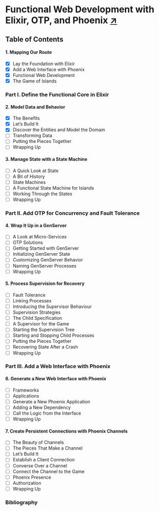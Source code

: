 # Functional Web Development with Elixir, OTP, and Phoenix [↗][book]

## Table of Contents

#### 1. Mapping Our Route
  - [x] Lay the Foundation with Elixir
  - [x] Add a Web Interface with Phoenix
  - [x] Functional Web Development
  - [x] The Game of Islands

### Part I. Define the Functional Core in Elixir

#### 2. Model Data and Behavior
  - [x] The Benefits
  - [x] Let’s Build It
  - [x] Discover the Entities and Model the Domain
  - [ ] Transforming Data
  - [ ] Putting the Pieces Together
  - [ ] Wrapping Up

#### 3. Manage State with a State Machine
  - [ ] A Quick Look at State
  - [ ] A Bit of History
  - [ ] State Machines
  - [ ] A Functional State Machine for Islands
  - [ ] Working Through the States
  - [ ] Wrapping Up

### Part II. Add OTP for Concurrency and Fault Tolerance

#### 4. Wrap It Up in a GenServer
  - [ ] A Look at Micro-Services
  - [ ] OTP Solutions
  - [ ] Getting Started with GenServer
  - [ ] Initializing GenServer State
  - [ ] Customizing GenServer Behavior
  - [ ] Naming GenServer Processes
  - [ ] Wrapping Up

#### 5. Process Supervision for Recovery
  - [ ] Fault Tolerance
  - [ ] Linking Processes
  - [ ] Introducing the Supervisor Behaviour
  - [ ] Supervision Strategies
  - [ ] The Child Specification
  - [ ] A Supervisor for the Game
  - [ ] Starting the Supervision Tree
  - [ ] Starting and Stopping Child Processes
  - [ ] Putting the Pieces Together
  - [ ] Recovering State After a Crash
  - [ ] Wrapping Up

### Part III. Add a Web Interface with Phoenix

#### 6. Generate a New Web Interface with Phoenix
  - [ ] Frameworks
  - [ ] Applications
  - [ ] Generate a New Phoenix Application
  - [ ] Adding a New Dependency
  - [ ] Call the Logic from the Interface
  - [ ] Wrapping Up

#### 7. Create Persistent Connections with Phoenix Channels
  - [ ] The Beauty of Channels
  - [ ] The Pieces That Make a Channel
  - [ ] Let’s Build It
  - [ ] Establish a Client Connection
  - [ ] Converse Over a Channel
  - [ ] Connect the Channel to the Game
  - [ ] Phoenix Presence
  - [ ] Authorization
  - [ ] Wrapping Up
 
### Bibliography


  [book]: https://pragprog.com/book/lhelph/functional-web-development-with-elixir-otp-and-phoenix
